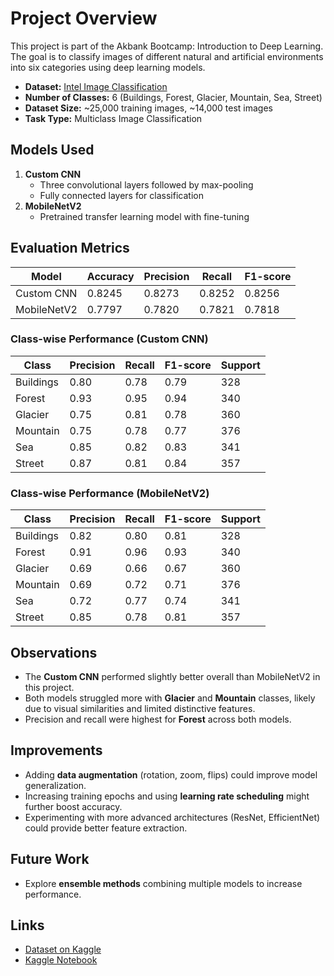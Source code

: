 # Project Overview
This project is part of the Akbank Bootcamp: Introduction to Deep Learning. The goal is to classify images of different natural and artificial environments into six categories using deep learning models.

- **Dataset:** [Intel Image Classification](https://www.kaggle.com/datasets/puneet6060/intel-image-classification)  
- **Number of Classes:** 6 (Buildings, Forest, Glacier, Mountain, Sea, Street)  
- **Dataset Size:** ~25,000 training images, ~14,000 test images  
- **Task Type:** Multiclass Image Classification

## Models Used
1. **Custom CNN**  
   - Three convolutional layers followed by max-pooling  
   - Fully connected layers for classification  
2. **MobileNetV2**  
   - Pretrained transfer learning model with fine-tuning  

## Evaluation Metrics
| Model        | Accuracy | Precision | Recall | F1-score |
|--------------|---------|-----------|--------|----------|
| Custom CNN   | 0.8245  | 0.8273    | 0.8252 | 0.8256   |
| MobileNetV2  | 0.7797  | 0.7820    | 0.7821 | 0.7818   |

### Class-wise Performance (Custom CNN)
| Class      | Precision | Recall | F1-score | Support |
|------------|-----------|--------|----------|---------|
| Buildings  | 0.80      | 0.78   | 0.79     | 328     |
| Forest     | 0.93      | 0.95   | 0.94     | 340     |
| Glacier    | 0.75      | 0.81   | 0.78     | 360     |
| Mountain   | 0.75      | 0.78   | 0.77     | 376     |
| Sea        | 0.85      | 0.82   | 0.83     | 341     |
| Street     | 0.87      | 0.81   | 0.84     | 357     |

### Class-wise Performance (MobileNetV2)
| Class      | Precision | Recall | F1-score | Support |
|------------|-----------|--------|----------|---------|
| Buildings  | 0.82      | 0.80   | 0.81     | 328     |
| Forest     | 0.91      | 0.96   | 0.93     | 340     |
| Glacier    | 0.69      | 0.66   | 0.67     | 360     |
| Mountain   | 0.69      | 0.72   | 0.71     | 376     |
| Sea        | 0.72      | 0.77   | 0.74     | 341     |
| Street     | 0.85      | 0.78   | 0.81     | 357     |

## Observations
- The **Custom CNN** performed slightly better overall than MobileNetV2 in this project.  
- Both models struggled more with **Glacier** and **Mountain** classes, likely due to visual similarities and limited distinctive features.  
- Precision and recall were highest for **Forest** across both models.

## Improvements
- Adding **data augmentation** (rotation, zoom, flips) could improve model generalization.  
- Increasing training epochs and using **learning rate scheduling** might further boost accuracy.  
- Experimenting with more advanced architectures (ResNet, EfficientNet) could provide better feature extraction.

## Future Work 
- Explore **ensemble methods** combining multiple models to increase performance.  

## Links
- [Dataset on Kaggle](https://www.kaggle.com/datasets/puneet6060/intel-image-classification)
- [Kaggle Notebook](https://www.kaggle.com/code/bceydaa/intel-image-classification-akbank)

